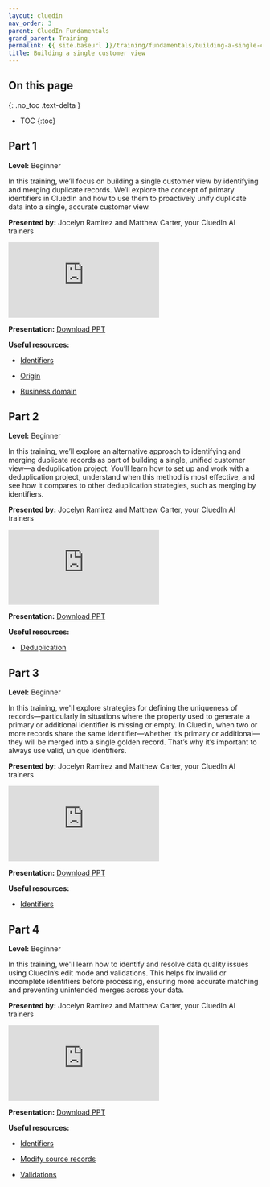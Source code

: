 ```yaml
---
layout: cluedin
nav_order: 3
parent: CluedIn Fundamentals
grand_parent: Training
permalink: {{ site.baseurl }}/training/fundamentals/building-a-single-customer-view
title: Building a single customer view
---
```

## On this page
{: .no_toc .text-delta }
- TOC
{:toc}

## Part 1

**Level:** Beginner

In this training, we’ll focus on building a single customer view by identifying and merging duplicate records. We’ll explore the concept of primary identifiers in CluedIn and how to use them to proactively unify duplicate data into a single, accurate customer view.

**Presented by:** Jocelyn Ramirez and Matthew Carter, your CluedIn AI trainers

<div class="videoFrame">
<iframe src="https://player.vimeo.com/video/1088432455?badge=0&amp;autopause=0&amp;player_id=0&amp;app_id=58479" frameborder="0" allow="autoplay; fullscreen; picture-in-picture; clipboard-write" title="CluedIn Fundamentals Merging by identifiers"></iframe></div>

**Presentation:** <a href="../../../assets/other/training-ppt/merging-by-identifiers.pptx" download>Download PPT</a>

**Useful resources:**

- [Identifiers](/key-terms-and-features/entity-codes)

- [Origin](/key-terms-and-features/origin)

- [Business domain](/key-terms-and-features/entity-type)

## Part 2

**Level:** Beginner

In this training, we’ll explore an alternative approach to identifying and merging duplicate records as part of building a single, unified customer view—a deduplication project. You’ll learn how to set up and work with a deduplication project, understand when this method is most effective, and see how it compares to other deduplication strategies, such as merging by identifiers.

**Presented by:** Jocelyn Ramirez and Matthew Carter, your CluedIn AI trainers

<div class="videoFrame">
<iframe src="https://player.vimeo.com/video/1088808167?badge=0&amp;autopause=0&amp;player_id=0&amp;app_id=58479" frameborder="0" allow="autoplay; fullscreen; picture-in-picture; clipboard-write" title="CluedIn Fundamentals: Deduplication project"></iframe></div>

**Presentation:** <a href="../../../assets/other/training-ppt/deduplication-project.pptx" download>Download PPT</a>

**Useful resources:**

- [Deduplication](/management/deduplication)

## Part 3

**Level:** Beginner

In this training, we'll explore strategies for defining the uniqueness of records—particularly in situations where the property used to generate a primary or additional identifier is missing or empty. In CluedIn, when two or more records share the same identifier—whether it’s primary or additional—they will be merged into a single golden record. That’s why it’s important to always use valid, unique identifiers.

**Presented by:** Jocelyn Ramirez and Matthew Carter, your CluedIn AI trainers

<div class="videoFrame">
<iframe src="https://player.vimeo.com/video/1090434884?badge=0&amp;autopause=0&amp;player_id=0&amp;app_id=58479" frameborder="0" allow="autoplay; fullscreen; picture-in-picture; clipboard-write" title="CluedIn Fundamentals Defining record uniqueness"></iframe></div>

**Presentation:** <a href="../../../assets/other/training-ppt/defining-record-uniqueness.pptx" download>Download PPT</a>

**Useful resources:**

- [Identifiers](/key-terms-and-features/entity-codes)

## Part 4

**Level:** Beginner

In this training, we'll learn how to identify and resolve data quality issues using CluedIn’s edit mode and validations. This helps fix invalid or incomplete identifiers before processing, ensuring more accurate matching and preventing unintended merges across your data.

**Presented by:** Jocelyn Ramirez and Matthew Carter, your CluedIn AI trainers

<div class="videoFrame">
<iframe src="https://player.vimeo.com/video/1091237527?badge=0&amp;autopause=0&amp;player_id=0&amp;app_id=58479" frameborder="0" allow="autoplay; fullscreen; picture-in-picture; clipboard-write" title="CluedIn Fundamentals Edit mode and validations"></iframe></div>

**Presentation:** <a href="../../../assets/other/training-ppt/edit-mode-and-validations.pptx" download>Download PPT</a>

**Useful resources:**

- [Identifiers](/key-terms-and-features/entity-codes)

- [Modify source records](/integration/additional-operations-on-records/preview#modify-source-records)

- [Validations](/integration/additional-operations-on-records/validations)